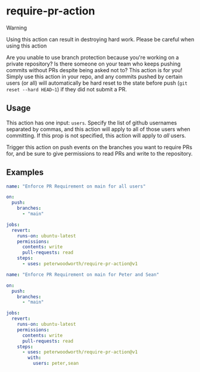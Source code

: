 # require-pr-action

> [!WARNING]  
> Using this action can result in destroying hard work. Please be careful when using this action

Are you unable to use branch protection because you're working on a private repository? Is there someone on your team who keeps pushing commits without PRs despite being asked not to? This action is for you! Simply use this action in your repo, and any commits pushed by certain users (or all) will automatically be hard reset to the state before push (`git reset --hard HEAD~1`) if they did not submit a PR. 

## Usage

This action has one input: `users`. Specify the list of github usernames separated by commas, and this action will apply to all of those users when committing. If this prop is not specified, this action will apply to *all* users.

Trigger this action on push events on the branches you want to require PRs for, and be sure to give permissions to read PRs and write to the repository.

## Examples

```yaml
name: "Enforce PR Requirement on main for all users"

on:
  push:
    branches:
      - "main"

jobs:
  revert:
    runs-on: ubuntu-latest
    permissions:
      contents: write
      pull-requests: read
    steps:
      - uses: peterwoodworth/require-pr-action@v1
```

```yaml
name: "Enforce PR Requirement on main for Peter and Sean"

on:
  push:
    branches:
      - "main"

jobs:
  revert:
    runs-on: ubuntu-latest
    permissions:
      contents: write
      pull-requests: read
    steps:
      - uses: peterwoodworth/require-pr-action@v1
        with:
          users: peter,sean
```